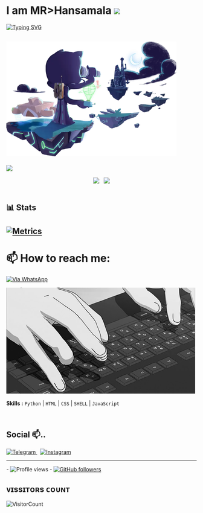 #  I am MR>Hansamala  <img src="https://camo.githubusercontent.com/2c8b3670d933220ae3c023fa1d568682975cce3f10799d0d3ff5ecac394b4ee8/68747470733a2f2f6d656469612e67697068792e636f6d2f6d656469612f31326f75664342304d795a31476f2f67697068792e676966" width="50px">



[![Typing SVG](https://readme-typing-svg.herokuapp.com?color=%2336BCF7&lines=Hi++Iam+MR+Hansamala)](https://git.io/typing-svg) </div>


## <img src="gifs/wizard-cat.webp" width="450px"> 
<p>

<img src="https://user-images.githubusercontent.com/73097560/115834477-dbab4500-a447-11eb-908a-139a6edaec5c.gif">

 </br>

<div align="center">   
    <img src="https://github-readme-stats.vercel.app/api/top-langs/?username=mrhansamala&layout=compact&theme=react"/>
    &nbsp;
    <img height="165px" src="https://github-readme-stats.vercel.app/api?username=mrhansamala&count_private=true&show_icons=true&custom_title=Github%20Stats&hide=issues&theme=react"/>
</div>

<br>

## 📊 Stats

[![Metrics](https://metrics.lecoq.io/mrhansamala?template=classic&base.header=0&base.metadata=0&isocalendar=1&languages=1&people=1&isocalendar.duration=half-year&languages.limit=8&languages.sections=most-used&languages.colors=github&languages.threshold=0%25&languages.indepth=false&languages.recent.load=300&languages.recent.days=14&people.limit=24&people.size=28&people.types=followers%2C%20following&people.identicons=false&people.shuffle=false&config.timezone=Asia%2FCalcutta)](https://github.com/mrhansamala)
---
# 📫 How to reach me:
[![Via WhatsApp](https://img.shields.io/badge/WhatsApp-25D366?style=for-the-badge&logo=whatsapp&logoColor=white)](https://wa.me/94781708673)

 
  
 <img src="gifs/Drak 1.gif" alt="coding ?"> 
 
 
 ​<b>Skills :</b> <code>Python</code> | <code>HTML</code> | <code>CSS</code> | <code>SHELL</code> | <code>JavaScript</code>
  
  

  
 ​</div>
 
 
  
## Social 📫..


<a href="https://t.me/">
<img alt="Telegram" 
src="https://img.shields.io/badge/Telegram-2CA5E0?style=for-the-badge&logo=telegram&logoColor=white">
    </a>
    &nbsp;
<a href="https://www.instagram.com/">
<img alt="Instagram" 
src="https://img.shields.io/badge/Instagram-%23E4405F.svg?style=for-the-badge&logo=Instagram&logoColor=white">
    </a>
</div>






___
 


 
 ​-​ ![​Profile views​](https://gpvc.arturio.dev/mrhansamala) 
 ​-​ [![​GitHub followers​](https://img.shields.io/github/followers/mrhansamala.svg?style=social&label=Follow&maxAge=2592000)](https://github.com/mrhansamala?tab=followers) 








 
 ## ᴠɪssɪᴛᴏʀs ᴄᴏᴜɴᴛ
 ​![​VisitorCount​](https://profile-counter.glitch.me/{mrhansamala}/count.svg)
